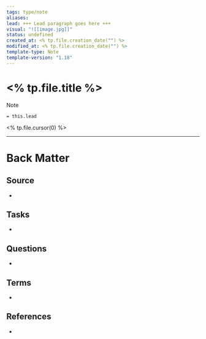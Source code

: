 ```yaml
---
tags: type/note 
aliases:
lead: +++ Lead paragraph goes here +++
visual: "![[image.jpg]]"
status: undefined
created_at: <% tp.file.creation_date("") %>
modified_at: <% tp.file.creation_date("") %>
template-type: Note
template-version: "1.18"
---
```

<!--  See "Template Help" below for using properties -->

# <% tp.file.title %>

<!--  Main idea of my thoughts -->

> [!Note]
> `= this.lead`

<% tp.file.cursor(0) %>

<!-- Other content of my note  -->

---
# Back Matter

## Source
<!-- Always keep a link to the source- --> 
- 

## Tasks
<!-- What remains to be done with this note? --> 
- 

## Questions
<!-- What remains for you to consider? --> 
- 

## Terms
<!-- Links to definition pages. -->
- 

## References
<!-- Links to pages not referenced in the content. -->
- 
